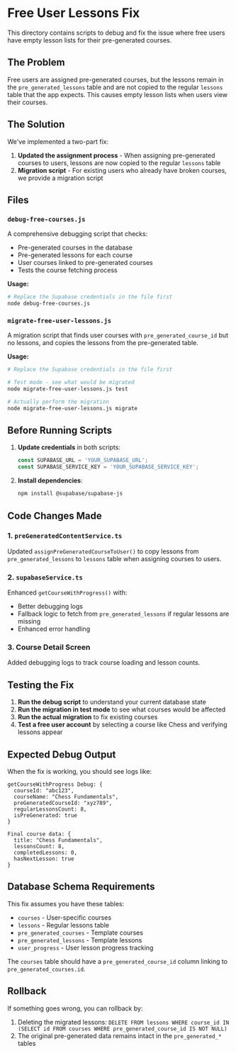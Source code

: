 # Free User Lessons Fix

This directory contains scripts to debug and fix the issue where free users have empty lesson lists for their pre-generated courses.

## The Problem

Free users are assigned pre-generated courses, but the lessons remain in the `pre_generated_lessons` table and are not copied to the regular `lessons` table that the app expects. This causes empty lesson lists when users view their courses.

## The Solution

We've implemented a two-part fix:

1. **Updated the assignment process** - When assigning pre-generated courses to users, lessons are now copied to the regular `lessons` table
2. **Migration script** - For existing users who already have broken courses, we provide a migration script

## Files

### `debug-free-courses.js`
A comprehensive debugging script that checks:
- Pre-generated courses in the database
- Pre-generated lessons for each course  
- User courses linked to pre-generated courses
- Tests the course fetching process

**Usage:**
```bash
# Replace the Supabase credentials in the file first
node debug-free-courses.js
```

### `migrate-free-user-lessons.js`
A migration script that finds user courses with `pre_generated_course_id` but no lessons, and copies the lessons from the pre-generated table.

**Usage:**
```bash
# Replace the Supabase credentials in the file first

# Test mode - see what would be migrated
node migrate-free-user-lessons.js test

# Actually perform the migration  
node migrate-free-user-lessons.js migrate
```

## Before Running Scripts

1. **Update credentials** in both scripts:
   ```javascript
   const SUPABASE_URL = 'YOUR_SUPABASE_URL';
   const SUPABASE_SERVICE_KEY = 'YOUR_SUPABASE_SERVICE_KEY';
   ```

2. **Install dependencies**:
   ```bash
   npm install @supabase/supabase-js
   ```

## Code Changes Made

### 1. `preGeneratedContentService.ts`
Updated `assignPreGeneratedCourseToUser()` to copy lessons from `pre_generated_lessons` to `lessons` table when assigning courses to users.

### 2. `supabaseService.ts` 
Enhanced `getCourseWithProgress()` with:
- Better debugging logs
- Fallback logic to fetch from `pre_generated_lessons` if regular lessons are missing
- Enhanced error handling

### 3. Course Detail Screen
Added debugging logs to track course loading and lesson counts.

## Testing the Fix

1. **Run the debug script** to understand your current database state
2. **Run the migration in test mode** to see what courses would be affected
3. **Run the actual migration** to fix existing courses
4. **Test a free user account** by selecting a course like Chess and verifying lessons appear

## Expected Debug Output

When the fix is working, you should see logs like:
```
getCourseWithProgress Debug: {
  courseId: "abc123",
  courseName: "Chess Fundamentals", 
  preGeneratedCourseId: "xyz789",
  regularLessonsCount: 8,
  isPreGenerated: true
}

Final course data: {
  title: "Chess Fundamentals",
  lessonsCount: 8,
  completedLessons: 0,
  hasNextLesson: true
}
```

## Database Schema Requirements

This fix assumes you have these tables:
- `courses` - User-specific courses
- `lessons` - Regular lessons table
- `pre_generated_courses` - Template courses  
- `pre_generated_lessons` - Template lessons
- `user_progress` - User lesson progress tracking

The `courses` table should have a `pre_generated_course_id` column linking to `pre_generated_courses.id`.

## Rollback

If something goes wrong, you can rollback by:
1. Deleting the migrated lessons: `DELETE FROM lessons WHERE course_id IN (SELECT id FROM courses WHERE pre_generated_course_id IS NOT NULL)`
2. The original pre-generated data remains intact in the `pre_generated_*` tables
